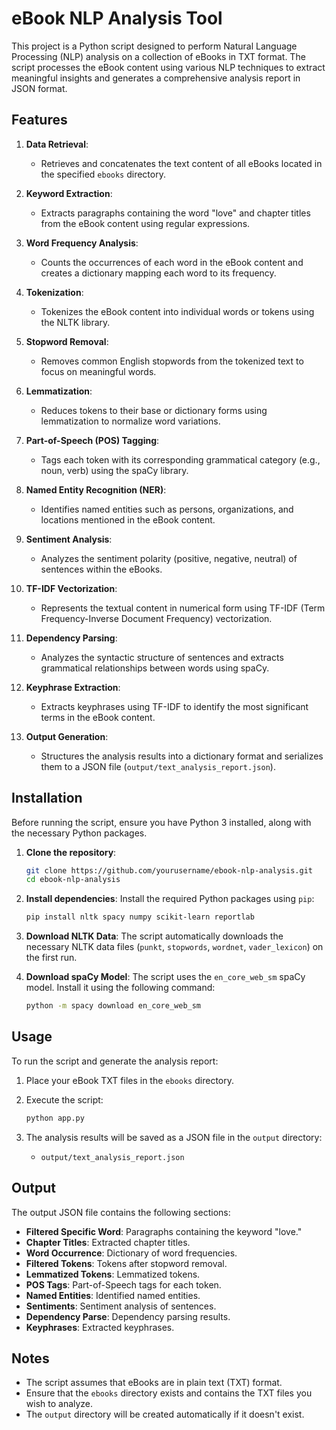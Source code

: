 # eBook NLP Analysis Tool

This project is a Python script designed to perform Natural Language Processing (NLP) analysis on a collection of eBooks in TXT format. The script processes the eBook content using various NLP techniques to extract meaningful insights and generates a comprehensive analysis report in JSON format.

## Features

1. **Data Retrieval**: 
   - Retrieves and concatenates the text content of all eBooks located in the specified `ebooks` directory.
  
2. **Keyword Extraction**:
   - Extracts paragraphs containing the word "love" and chapter titles from the eBook content using regular expressions.

3. **Word Frequency Analysis**:
   - Counts the occurrences of each word in the eBook content and creates a dictionary mapping each word to its frequency.

4. **Tokenization**:
   - Tokenizes the eBook content into individual words or tokens using the NLTK library.

5. **Stopword Removal**:
   - Removes common English stopwords from the tokenized text to focus on meaningful words.

6. **Lemmatization**:
   - Reduces tokens to their base or dictionary forms using lemmatization to normalize word variations.

7. **Part-of-Speech (POS) Tagging**:
   - Tags each token with its corresponding grammatical category (e.g., noun, verb) using the spaCy library.

8. **Named Entity Recognition (NER)**:
   - Identifies named entities such as persons, organizations, and locations mentioned in the eBook content.

9. **Sentiment Analysis**:
   - Analyzes the sentiment polarity (positive, negative, neutral) of sentences within the eBooks.

10. **TF-IDF Vectorization**:
    - Represents the textual content in numerical form using TF-IDF (Term Frequency-Inverse Document Frequency) vectorization.

11. **Dependency Parsing**:
    - Analyzes the syntactic structure of sentences and extracts grammatical relationships between words using spaCy.

12. **Keyphrase Extraction**:
    - Extracts keyphrases using TF-IDF to identify the most significant terms in the eBook content.

13. **Output Generation**:
    - Structures the analysis results into a dictionary format and serializes them to a JSON file (`output/text_analysis_report.json`).

## Installation

Before running the script, ensure you have Python 3 installed, along with the necessary Python packages.

1. **Clone the repository**:
   ```bash
   git clone https://github.com/yourusername/ebook-nlp-analysis.git
   cd ebook-nlp-analysis
   ```

2. **Install dependencies**:
   Install the required Python packages using `pip`:
   ```bash
   pip install nltk spacy numpy scikit-learn reportlab
   ```

3. **Download NLTK Data**:
   The script automatically downloads the necessary NLTK data files (`punkt`, `stopwords`, `wordnet`, `vader_lexicon`) on the first run.

4. **Download spaCy Model**:
   The script uses the `en_core_web_sm` spaCy model. Install it using the following command:
   ```bash
   python -m spacy download en_core_web_sm
   ```

## Usage

To run the script and generate the analysis report:

1. Place your eBook TXT files in the `ebooks` directory.

2. Execute the script:
   ```bash
   python app.py
   ```

3. The analysis results will be saved as a JSON file in the `output` directory:
   - `output/text_analysis_report.json`

## Output

The output JSON file contains the following sections:

- **Filtered Specific Word**: Paragraphs containing the keyword "love."
- **Chapter Titles**: Extracted chapter titles.
- **Word Occurrence**: Dictionary of word frequencies.
- **Filtered Tokens**: Tokens after stopword removal.
- **Lemmatized Tokens**: Lemmatized tokens.
- **POS Tags**: Part-of-Speech tags for each token.
- **Named Entities**: Identified named entities.
- **Sentiments**: Sentiment analysis of sentences.
- **Dependency Parse**: Dependency parsing results.
- **Keyphrases**: Extracted keyphrases.

## Notes

- The script assumes that eBooks are in plain text (TXT) format.
- Ensure that the `ebooks` directory exists and contains the TXT files you wish to analyze.
- The `output` directory will be created automatically if it doesn't exist.
